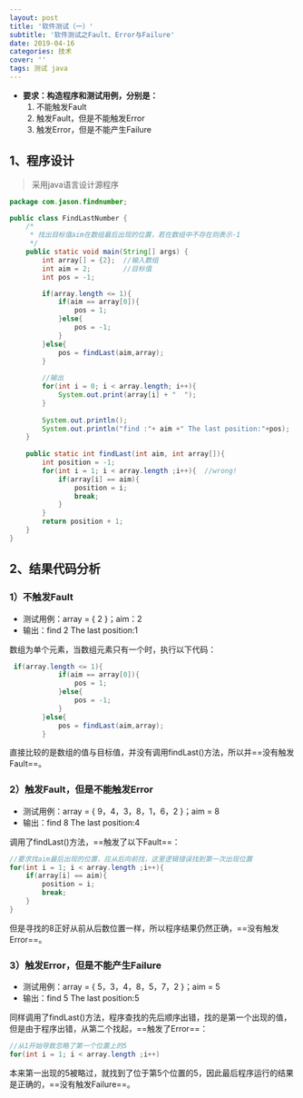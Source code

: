 ```yaml
---
layout: post
title: '软件测试（一）'
subtitle: '软件测试之Fault、Error与Failure'
date: 2019-04-16
categories: 技术
cover: ''
tags: 测试 java
---
```


- **要求：构造程序和测试用例，分别是：**
  1. 不能触发Fault
  2. 触发Fault，但是不能触发Error
  3. 触发Error，但是不能产生Failure

## 1、程序设计

> 采用java语言设计源程序

```java
package com.jason.findnumber;

public class FindLastNumber {
    /*
     * 找出目标值aim在数组最后出现的位置，若在数组中不存在则表示-1
     */
    public static void main(String[] args) {
        int array[] = {2};	//输入数组
        int aim = 2;		//目标值
        int pos = -1;

        if(array.length <= 1){
            if(aim == array[0]){
                pos = 1;
            }else{
                pos = -1;
            }
        }else{
            pos = findLast(aim,array);
        }
        
		//输出
        for(int i = 0; i < array.length; i++){
            System.out.print(array[i] + "  ");
        }
        
        System.out.println();
        System.out.println("find :"+ aim +" The last position:"+pos);
    }
    
    public static int findLast(int aim, int array[]){
        int position = -1;
        for(int i = 1; i < array.length ;i++){	//wrong!
            if(array[i] == aim){
                position = i;
                break;
            }            
        }
        return position + 1;
    }
}
```

## 2、结果代码分析

### 1）不触发Fault

- 测试用例：array = { 2 }；aim：2
- 输出：find 2  The last position:1

数组为单个元素，当数组元素只有一个时，执行以下代码：

```java
 if(array.length <= 1){
            if(aim == array[0]){
                pos = 1;
            }else{
                pos = -1;
            }
        }else{
            pos = findLast(aim,array);
        }
```

直接比较的是数组的值与目标值，并没有调用findLast()方法，所以并==没有触发Fault==。

### 2）触发Fault，但是不能触发Error

- 测试用例：array = { 9，4，3，8，1，6，2 }；aim = 8
- 输出：find 8  The last position:4

调用了findLast()方法，==触发了以下Fault==：

```java
//要求找aim最后出现的位置，应从后向前找，这里逻辑错误找到第一次出现位置
for(int i = 1; i < array.length ;i++){
    if(array[i] == aim){
        position = i;
        break;
    }            
}
```

但是寻找的8正好从前从后数位置一样，所以程序结果仍然正确，==没有触发Error==。

### 3）触发Error，但是不能产生Failure

- 测试用例：array = { 5，3，4，8，5，7，2 }；aim = 5
- 输出：find 5  The last position:5

同样调用了findLast()方法，程序查找的先后顺序出错，找的是第一个出现的值，但是由于程序出错，从第二个找起，==触发了Error==：

```java
//从1开始导致忽略了第一个位置上的5
for(int i = 1; i < array.length ;i++)
```

本来第一出现的5被略过，就找到了位于第5个位置的5，因此最后程序运行的结果是正确的，==没有触发Failure==。